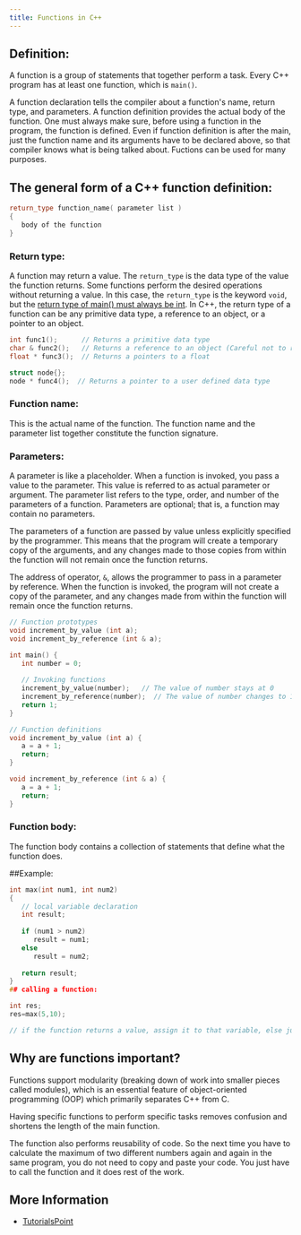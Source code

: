 ```yaml
---
title: Functions in C++
---
```

## Definition:

A function is a group of statements that together perform a task. Every C++ program has at least one function, which is `main()`.

A function declaration tells the compiler about a function's name, return type, and parameters. A function definition provides the actual body of the function.
One must always make sure, before using a function in the program, the function is defined.
Even if function definition is after the main, just the function name and its arguments have to be declared above, so that compiler knows what is being talked about. Fuctions can be used for many purposes.

## The general form of a C++ function definition:

```cpp
return_type function_name( parameter list )
{
   body of the function
}
```

### Return type:
A function may return a value. The `return_type` is the data type of the value the function returns. Some functions perform the desired operations without returning a value. In this case, the `return_type` is the keyword `void`, but the [return type of main() must always be int](https://stackoverflow.com/a/4207223/). In C++, the return type of a function can be any primitive data type, a reference to an object, or a pointer to an object.
```cpp
int func1();      // Returns a primitive data type
char & func2();   // Returns a reference to an object (Careful not to return a obeject local to the function)
float * func3();  // Returns a pointers to a float

struct node{};
node * func4();  // Returns a pointer to a user defined data type
```

### Function name:
This is the actual name of the function. The function name and the parameter list together constitute the function signature.

### Parameters:
A parameter is like a placeholder. When a function is invoked, you pass a value to the parameter. This value is referred to as actual parameter or argument. The parameter list refers to the type, order, and number of the parameters of a function. Parameters are optional; that is, a function may contain no parameters.

The parameters of a function are passed by value unless explicitly specified by the programmer. This means that the program will create a temporary copy of the arguments, and any changes made to those copies from within the function will not remain once the function returns.

The address of operator, `&`, allows the programmer to pass in a parameter by reference. When the function is invoked, the program will not create a copy of the parameter, and any changes made from within the function will remain once the function returns.

```cpp
// Function prototypes
void increment_by_value (int a); 
void increment_by_reference (int & a);

int main() {
   int number = 0;
   
   // Invoking functions
   increment_by_value(number);   // The value of number stays at 0
   increment_by_reference(number);  // The value of number changes to 1
   return 1;
}

// Function definitions
void increment_by_value (int a) {
   a = a + 1;
   return;
}

void increment_by_reference (int & a) {
   a = a + 1;
   return;
}
```

### Function body:
The function body contains a collection of statements that define what the function does.

##Example:

```cpp
int max(int num1, int num2)
{
   // local variable declaration
   int result;
 
   if (num1 > num2)
      result = num1;
   else
      result = num2;
 
   return result; 
}
## calling a function:

int res;
res=max(5,10);

// if the function returns a value, assign it to that variable, else just call it like function(arg1,arg2);
```

## Why are functions important?

Functions support modularity (breaking down of work into smaller pieces called modules), which is an essential feature of object-oriented programming (OOP) which primarily separates C++ from C.

Having specific functions to perform specific tasks removes confusion and shortens the length of the main function.

The function also performs reusability of code. So the next time you have to calculate the maximum of two different numbers again and again in the same program, you do not need to copy and paste your code. You just have to call the function and it does rest of the work.

## More Information

* [TutorialsPoint](https://www.tutorialspoint.com/cplusplus/cpp_functions.htm)
